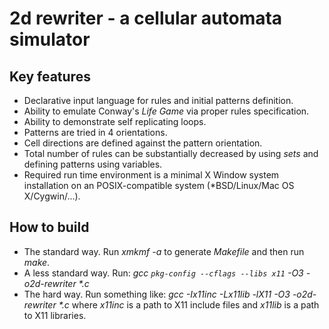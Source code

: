 # 2d rewriter - a cellular automata simulator

## Key features
- Declarative input language for rules and initial patterns definition.
- Ability to emulate Conway's *Life Game* via proper rules specification.
- Ability to demonstrate self replicating loops.
- Patterns are tried in 4 orientations. 
- Cell directions are defined against the pattern orientation.
- Total number of rules can be substantially decreased by using *sets* and defining
patterns using variables.
- Required run time environment is a minimal X Window system installation on an 
POSIX-compatible system (\*BSD/Linux/Mac OS X/Cygwin/...).

## How to build

- The standard way. Run *xmkmf -a* to generate *Makefile* and then run *make*.
- A less standard way. Run: *gcc `pkg-config --cflags --libs x11` -O3 -o2d-rewriter \*.c*
- The hard way. Run something like: *gcc -Ix11inc -Lx11lib -lX11 -O3 -o2d-rewriter \*.c*
  where *x11inc* is a path to X11 include files and *x11lib* is a path to X11 libraries.
